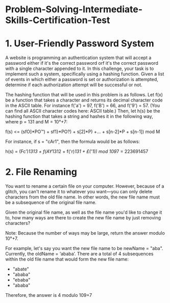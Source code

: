 # Problem-Solving-Intermediate-Skills-Certification-Test

# 1. User-Friendly Password System
A website is programming an authentication system that will accept a password either if it's the correct password orf it's the correct password with a single character appended to it. In this challenge, your task is to implement such a system, specifically using a hashing function. Given a list of events in which either a password is set or authorization is attempted, determine if each authorization attempt will be successful or not.

The hashing function that will be used in this problem is as follows. Let f(x) be a function that takes a character and returns its decimal character code in the ASCII table. For instance f('a') = 97, f('B') = 66, and f('9') = 57. (You can find all ASCII character codes here: ASCII table.) Then, let h(s) be the hashing function that takes a string and hashes it in the following way, where p = 131 and M = 10°+7:

f(s) <= (sfO]*PO™) + sf1}*PO?) + s[2]*P) +... + s[n-2]*P + s[n-1]) mod M

For instance, if s = "cAr1", then the formula would be as follows:

h(s) = (Fc’)*1313 + f(AY*1312 + f('r)*131 + £('1)) mod 109*7 = 223691457


# 2. File Renaming
You want to rename a certain file on your computer. However, because of a glitch, you can't rename it to whatever you want—you can only delete characters from the old file name. In other words, the new file name must be a subsequence of the original file name.

Given the original file name, as well as the file name you'd like to change it to, how many ways are there to create the new file name by just removing characters?

Note: Because the number of ways may be large, return the answer modulo 10°+7.

For example, let's say you want the new file name to be newName = "aba". Currently, the oldName = ‘ababa’. There are a total of 4 subsequences within the old file name that would form the new file name:

+ "abate"
+ "ababa"
+ "ebaba"
+ "ababa"

Therefore, the answer is 4 modulo 109+7
